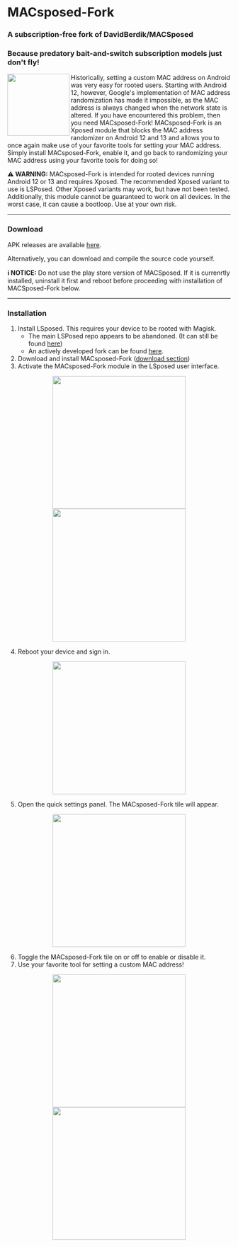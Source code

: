 # MACsposed-Fork
### A subscription-free fork of DavidBerdik/MACSposed
### Because predatory bait-and-switch subscription models just don't fly!


<img align="left" src="play-store-images/ic_launcher-playstore.png" width="140" />

Historically, setting a custom MAC address on Android was very easy for rooted users. Starting with Android 12, however, Google's implementation of MAC address randomization has made it impossible, as the MAC address is always changed when the network state is altered. If you have encountered this problem, then you need MACsposed-Fork! MACsposed-Fork is an Xposed module that blocks the MAC address randomizer on Android 12 and 13 and allows you to once again make use of your favorite tools for setting your MAC address. Simply install MACsposed-Fork, enable it, and go back to randomizing your MAC address using your favorite tools for doing so!

**⚠️ WARNING:** MACsposed-Fork is intended for rooted devices running Android 12 or 13 and requires Xposed. The recommended Xposed variant to use is LSPosed. Other Xposed variants may work, but have not been tested. Additionally, this module cannot be guaranteed to work on all devices. In the worst case, it can cause a bootloop. Use at your own risk.



<hr>



### Download

APK releases are available [here](https://github.com/Samg381/MACsposed-Fork/releases).

Alternatively, you can download and compile the source code yourself.

**ℹ️ NOTICE:** Do not use the play store version of MACSposed. If it is currenrtly installed, uninstall it first and reboot before proceeding with installation of MACSposed-Fork below.



<hr>



### Installation
1. Install LSposed. This requires your device to be rooted with Magisk.
   - The main LSPosed repo appears to be abandoned. (It can still be found [here](https://github.com/LSPosed/LSPosed#install))
   - An actively developed fork can be found [here](https://github.com/mywalkb/LSPosed_mod).
3. Download and install MACsposed-Fork ([download section](#download))
4. Activate the MACsposed-Fork module in the LSposed user interface.

<p align="center">
  <img src="play-store-images/screenshots/1.png" width="300" />
  <img src="play-store-images/screenshots/2.png" width="300" />
</p>

4. Reboot your device and sign in.

<p align="center">
  <img src="play-store-images/screenshots/3.png" width="300" />
</p>

5. Open the quick settings panel. The MACsposed-Fork tile will appear.

<p align="center">
  <img src="play-store-images/screenshots/4.png" width="300" />
</p>

6. Toggle the MACsposed-Fork tile on or off to enable or disable it.
7. Use your favorite tool for setting a custom MAC address!

<p align="center">
  <img src="play-store-images/screenshots/5.png" width="300" />
  <img src="play-store-images/screenshots/6.png" width="300" />
</p>
